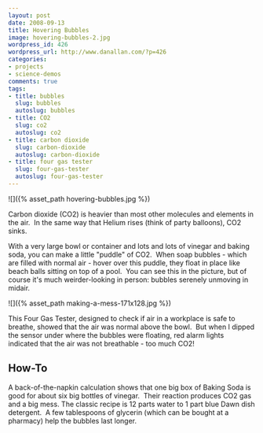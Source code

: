```yaml
---
layout: post
date: 2008-09-13
title: Hovering Bubbles
image: hovering-bubbles-2.jpg
wordpress_id: 426
wordpress_url: http://www.danallan.com/?p=426
categories:
- projects
- science-demos
comments: true
tags:
- title: bubbles
  slug: bubbles
  autoslug: bubbles
- title: CO2
  slug: co2
  autoslug: co2
- title: carbon dioxide
  slug: carbon-dioxide
  autoslug: carbon-dioxide
- title: four gas tester
  slug: four-gas-tester
  autoslug: four-gas-tester
---
```

![]({% asset_path hovering-bubbles.jpg %})

Carbon dioxide (CO2) is heavier than most other molecules and elements in the air.  In the same way that Helium rises (think of party balloons), CO2 sinks.

With a very large bowl or container and lots and lots of vinegar and baking soda, you can make a little "puddle" of CO2.  When soap bubbles - which are filled with normal air - hover over this puddle, they float in place like beach balls sitting on top of a pool.  You can see this in the picture, but of course it's much weirder-looking in person: bubbles serenely unmoving in midair.

![]({% asset_path making-a-mess-171x128.jpg %})

This Four Gas Tester, designed to check if air in a workplace is safe to breathe, showed that the air was normal above the bowl.  But when I dipped the sensor under where the bubbles were floating, red alarm lights indicated that the air was not breathable - too much CO2!

## How-To

A back-of-the-napkin calculation shows that one big box of Baking Soda is good for about six big bottles of vinegar.  Their reaction produces CO2 gas and a big mess. The classic recipe is 12 parts water to 1 part blue Dawn dish detergent.  A few tablespoons of glycerin (which can be bought at a pharmacy) help the bubbles last longer.

